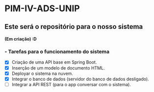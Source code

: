 # PIM-IV-ADS-UNIP
## Este será o repositório para o nosso sistema

#### (Em criação) :D

### - Tarefas para o funcionamento do sistema
- [X] Criação de uma API base em Spring Boot.
- [X] Inserção de um modelo de documento HTML.
- [X] Deployar o sistema na nuvem.
- [X] Integrar o banco de dados (servidor do banco de dados desligado).
- [ ] Integrar a API REST (para o app conversar com o sistema).
